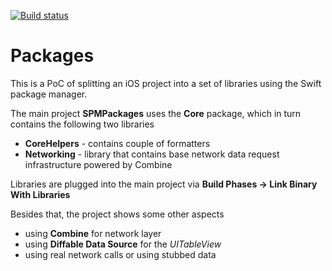 
[![Build status](https://build.appcenter.ms/v0.1/apps/1af55bed-6d94-4424-bb11-7f6a218db141/branches/master/badge)](https://appcenter.ms)

# Packages

This is a PoC of splitting an iOS project into a set of libraries using the Swift package manager. 

The main project **SPMPackages** uses the **Core** package, which in turn contains the following two libraries
 
- **CoreHelpers** - contains couple of formatters
- **Networking** - library that contains base network data request infrastructure powered by Combine

Libraries are plugged into the main project via **Build Phases -> Link Binary With Libraries**

Besides that, the project shows some other aspects
- using **Combine** for network layer
- using **Diffable Data Source** for the *UITableView*
- using real network calls or using stubbed data
